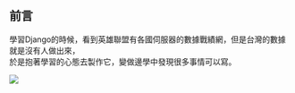 ## 前言 ##
學習Django的時候，看到英雄聯盟有各國伺服器的數據戰績網，但是台灣的數據就是沒有人做出來，<br/>
於是抱著學習的心態去製作它，變做邊學中發現很多事情可以寫。


![]('https://raw.githubusercontent.com/kenson2998/LOL-TW-Rank-analysis/master/07-1.jpg')

